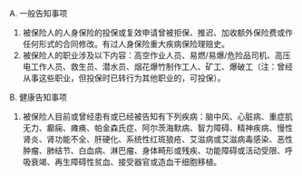 A. 一般告知事项  
1. 被保险人的人身保险的投保或复效申请曾被拒保、推迟、加收额外保险费或作任何形式的合同修改。有过人身保险重大疾病保险理赔史。  
2. 被保险人的职业涉及以下内容：高空作业人员、易燃/易爆/危险品司机、高压电工作人员、救生员、潜水员、烟花爆竹制作工人、矿工、爆破工（注：曾经从事这些职业，但投保时已转行为其他职业的，可投保）。  

B. 健康告知事项  
1. 被保险人目前或曾经患有或已经被告知有下列疾病：脑中风、心脏病、重症肌无力、癫痫、瘫痪、帕金森氏症、阿尔茨海默病、智力障碍、精神疾病、慢性肾炎、肾功能不全、肝硬化、系统性红斑狼疮、艾滋病或艾滋病毒感染、恶性肿瘤、肺结节、白血病、淋巴瘤、身体畸形或残疾、功能障碍或活动受限、呼吸衰竭、再生障碍性贫血、接受器官或造血干细胞移植。